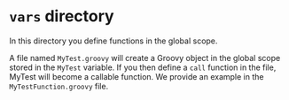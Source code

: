 # `vars` directory
In this directory you define functions in the global scope.

A file named `MyTest.groovy` will create a Groovy object in the global scope stored in the `MyTest` variable. If you
then define a `call` function in the file, MyTest will become a callable function. We provide an example in the
`MyTestFunction.groovy` file.
